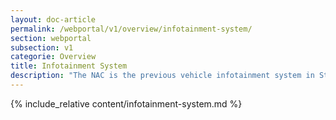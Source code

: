 ```yaml
---
layout: doc-article
permalink: /webportal/v1/overview/infotainment-system/
section: webportal
subsection: v1
categorie: Overview
title: Infotainment System
description: "The NAC is the previous vehicle infotainment system in Stellantis, ex Groupe PSA, vehicles (Citroën, DS, Peugeot, Opel and Vauxhall)."
---
```


{% include_relative content/infotainment-system.md %}

